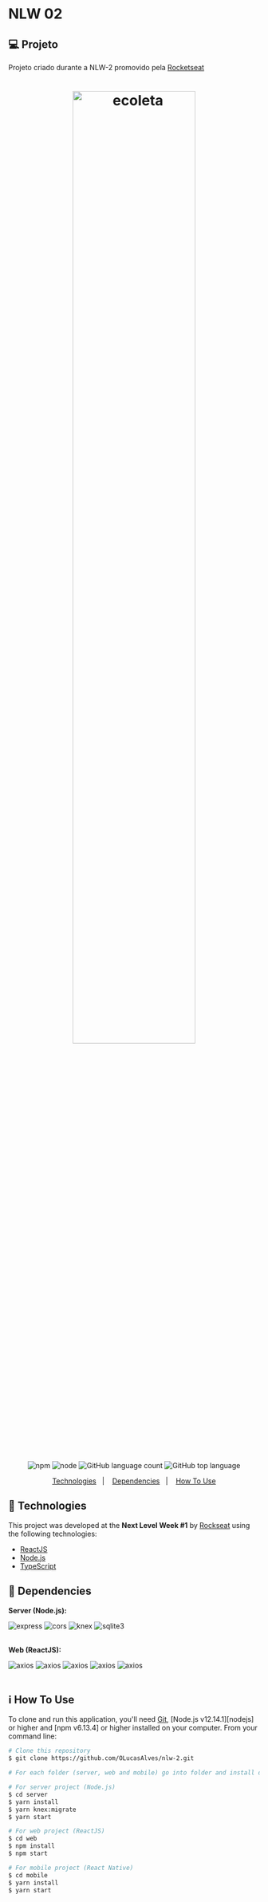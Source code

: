 # NLW 02

## 💻 Projeto
Projeto criado durante a NLW-2 promovido pela [Rocketseat](https://rocketseat.com.br/)

<h1 align="center">
    <img style="width:70%" alt="ecoleta" src="https://i.ibb.co/6s76mHD/2020-08-04-21-44-07-Proffy.png" />
    <br>
</h1>

<p align="center">
    <img alt="npm" src="https://img.shields.io/npm/v/npm?color=%23FF0000">
    <img alt="node" src="https://img.shields.io/badge/node-v12.14.1-brightgreen" />
     <img alt="GitHub language count" src="https://img.shields.io/github/languages/count/OLucasAlves/nlw-2" />
    <img alt="GitHub top language" src="https://img.shields.io/github/languages/top/OLucasAlves/nlw-2" />
    
    
</p>

<p align="center">
  <a href="#rocket-technologies">Technologies</a>&nbsp;&nbsp;&nbsp;|&nbsp;&nbsp;&nbsp;
  <a href="#bookmark_tabs-dependencies">Dependencies</a>&nbsp;&nbsp;&nbsp;|&nbsp;&nbsp;&nbsp;
  <a href="#information_source-how-to-use">How To Use</a>
</p>

## :rocket: Technologies

This project was developed at the **Next Level Week #1** by [Rockseat](https://rocketseat.com.br/) using the following technologies:

-  [ReactJS](https://reactjs.org/)
-  [Node.js](nodejs)
-  [TypeScript](https://www.typescriptlang.org/)

## :bookmark_tabs: Dependencies

**Server (Node.js):**

<img alt="express" src="https://img.shields.io/badge/express-^4.17.1-brightgreen" />  
<img alt="cors" src="https://img.shields.io/badge/cors-^2.8.5-brightgreen" /> 
<img alt="knex" src="https://img.shields.io/badge/knex-^0.21.1-brightgreen" /> 
<img alt="sqlite3" src="https://img.shields.io/badge/sqlite3-^4.2.0-brightgreen" />

<br/>
<br/>

**Web (ReactJS):**
  
<img alt="axios" src="https://img.shields.io/badge/react-^16.13.1-blue" /> 
<img alt="axios" src="https://img.shields.io/badge/react--dom-^16.13.1-blue" /> 
<img alt="axios" src="https://img.shields.io/badge/react--router--dom-^5.2.0-blue" /> 
<img alt="axios" src="https://img.shields.io/badge/react--scripts-3.4.1-blue" /> 
<img alt="axios" src="https://img.shields.io/badge/typescript-^3.7.5-blue" />

<br/>
<br/>

## :information_source: How To Use

To clone and run this application, you'll need [Git](https://git-scm.com), [Node.js v12.14.1][nodejs] or higher and [npm v6.13.4] or higher installed on your computer. From your command line:

```bash
# Clone this repository
$ git clone https://github.com/OLucasAlves/nlw-2.git

# For each folder (server, web and mobile) go into folder and install dependecies

# For server project (Node.js)
$ cd server
$ yarn install
$ yarn knex:migrate
$ yarn start

# For web project (ReactJS)
$ cd web
$ npm install
$ npm start

# For mobile project (React Native)
$ cd mobile
$ yarn install
$ yarn start

